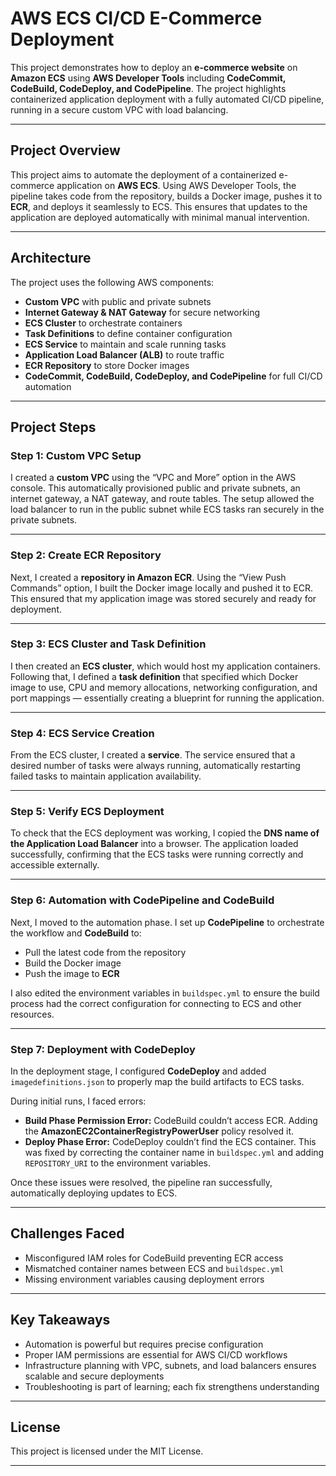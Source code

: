 # AWS ECS CI/CD E-Commerce Deployment

This project demonstrates how to deploy an **e-commerce website** on **Amazon ECS** using **AWS Developer Tools** including **CodeCommit, CodeBuild, CodeDeploy, and CodePipeline**. The project highlights containerized application deployment with a fully automated CI/CD pipeline, running in a secure custom VPC with load balancing.

---


## Project Overview

This project aims to automate the deployment of a containerized e-commerce application on **AWS ECS**. Using AWS Developer Tools, the pipeline takes code from the repository, builds a Docker image, pushes it to **ECR**, and deploys it seamlessly to ECS. This ensures that updates to the application are deployed automatically with minimal manual intervention.

---

## Architecture

The project uses the following AWS components:

- **Custom VPC** with public and private subnets  
- **Internet Gateway & NAT Gateway** for secure networking  
- **ECS Cluster** to orchestrate containers  
- **Task Definitions** to define container configuration  
- **ECS Service** to maintain and scale running tasks  
- **Application Load Balancer (ALB)** to route traffic  
- **ECR Repository** to store Docker images  
- **CodeCommit, CodeBuild, CodeDeploy, and CodePipeline** for full CI/CD automation  

---

## Project Steps

### Step 1: Custom VPC Setup

I created a **custom VPC** using the “VPC and More” option in the AWS console. This automatically provisioned public and private subnets, an internet gateway, a NAT gateway, and route tables. The setup allowed the load balancer to run in the public subnet while ECS tasks ran securely in the private subnets.

---

### Step 2: Create ECR Repository

Next, I created a **repository in Amazon ECR**. Using the “View Push Commands” option, I built the Docker image locally and pushed it to ECR. This ensured that my application image was stored securely and ready for deployment.

---

### Step 3: ECS Cluster and Task Definition

I then created an **ECS cluster**, which would host my application containers. Following that, I defined a **task definition** that specified which Docker image to use, CPU and memory allocations, networking configuration, and port mappings — essentially creating a blueprint for running the application.

---

### Step 4: ECS Service Creation

From the ECS cluster, I created a **service**. The service ensured that a desired number of tasks were always running, automatically restarting failed tasks to maintain application availability.

---

### Step 5: Verify ECS Deployment

To check that the ECS deployment was working, I copied the **DNS name of the Application Load Balancer** into a browser. The application loaded successfully, confirming that the ECS tasks were running correctly and accessible externally.

---

### Step 6: Automation with CodePipeline and CodeBuild

Next, I moved to the automation phase. I set up **CodePipeline** to orchestrate the workflow and **CodeBuild** to:

- Pull the latest code from the repository  
- Build the Docker image  
- Push the image to **ECR**  

I also edited the environment variables in `buildspec.yml` to ensure the build process had the correct configuration for connecting to ECS and other resources.

---

### Step 7: Deployment with CodeDeploy

In the deployment stage, I configured **CodeDeploy** and added `imagedefinitions.json` to properly map the build artifacts to ECS tasks.  

During initial runs, I faced errors:

- **Build Phase Permission Error:** CodeBuild couldn’t access ECR. Adding the **AmazonEC2ContainerRegistryPowerUser** policy resolved it.  
- **Deploy Phase Error:** CodeDeploy couldn’t find the ECS container. This was fixed by correcting the container name in `buildspec.yml` and adding `REPOSITORY_URI` to the environment variables.  

Once these issues were resolved, the pipeline ran successfully, automatically deploying updates to ECS.

---

## Challenges Faced

- Misconfigured IAM roles for CodeBuild preventing ECR access  
- Mismatched container names between ECS and `buildspec.yml`  
- Missing environment variables causing deployment errors  

---

## Key Takeaways

- Automation is powerful but requires precise configuration  
- Proper IAM permissions are essential for AWS CI/CD workflows  
- Infrastructure planning with VPC, subnets, and load balancers ensures scalable and secure deployments  
- Troubleshooting is part of learning; each fix strengthens understanding  

---

## License

This project is licensed under the MIT License.  

---

